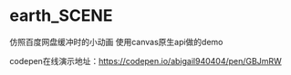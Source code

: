 # earth_SCENE

仿照百度网盘缓冲时的小动画
使用canvas原生api做的demo

codepen在线演示地址：https://codepen.io/abigail940404/pen/GBJmRW
